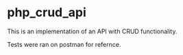 # php_crud_api
This is an implementation of an API with CRUD functionality.

Tests were ran on postman for refernce.
